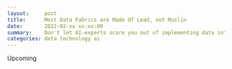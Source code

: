 ```yaml
---
layout:     post
title:      Most Data Fabrics are Made Of Lead, not Muslin
date:       2022-02-xx xx:xx:00
summary:    Don't let AI-experts scare you out of implementing data integration in your org  
categories: data technology ai
---
```


Upcoming
